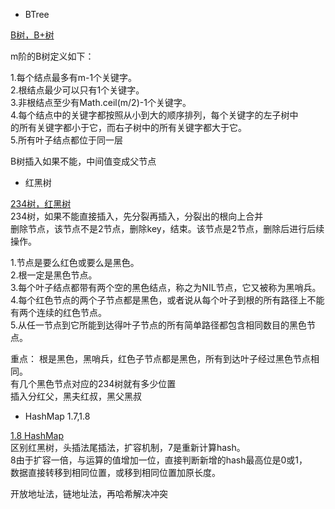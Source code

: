 - BTree  

[B树，B+树](https://www.cnblogs.com/nullzx/p/8729425.html#4053893)   

m阶的B树定义如下：

1.每个结点最多有m-1个关键字。  
2.根结点最少可以只有1个关键字。  
3.非根结点至少有Math.ceil(m/2)-1个关键字。  
4.每个结点中的关键字都按照从小到大的顺序排列，每个关键字的左子树中  
的所有关键字都小于它，而右子树中的所有关键字都大于它。  
5.所有叶子结点都位于同一层  

B树插入如果不能，中间值变成父节点  


- 红黑树  

[234树，红黑树](https://www.cnblogs.com/nullzx/p/6111175.html)  
234树，如果不能直接插入，先分裂再插入，分裂出的根向上合并  
删除节点，该节点不是2节点，删除key，结束。该节点是2节点，删除后进行后续操作。  


1.节点是要么红色或要么是黑色。  
2.根一定是黑色节点。  
3.每个叶子结点都带有两个空的黑色结点，称之为NIL节点，它又被称为黑哨兵。  
4.每个红色节点的两个子节点都是黑色，或者说从每个叶子到根的所有路径上不能有两个连续的红色节点。  
5.从任一节点到它所能到达得叶子节点的所有简单路径都包含相同数目的黑色节点。  

重点：
根是黑色，黑哨兵，红色子节点都是黑色，所有到达叶子经过黑色节点相同。  
有几个黑色节点对应的234树就有多少位置  
插入分红父，黑夫红叔，黑父黑叔  

- HashMap 1.7,1.8  

[1.8 HashMap](https://blog.csdn.net/carson_ho/article/details/79373134)  
区别红黑树，头插法尾插法，扩容机制，7是重新计算hash。  
8由于扩容一倍，与运算的值增加一位，直接判断新增的hash最高位是0或1，  
数据直接转移到相同位置，或移到相同位置加原长度。  

开放地址法，链地址法，再哈希解决冲突  


